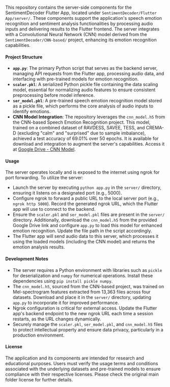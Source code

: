 This repository contains the server-side components for the SentimentDecoder Flutter App, located under `SentimentDecoder/Flutter App/server/`. These components support the application's speech emotion recognition and sentiment analysis functionalities by processing audio inputs and delivering results to the Flutter frontend. The server integrates with a Convolutional Neural Network (CNN) model derived from the `SentimentDecoder/CNN-based/` project, enhancing its emotion recognition capabilities.

#### Project Structure
- **`app.py`**: The primary Python script that serves as the backend server, managing API requests from the Flutter app, processing audio data, and interfacing with pre-trained models for emotion recognition.
- **`scaler.pkl`**: A serialized Python pickle file containing the data scaling model, essential for normalizing audio features to ensure consistent preprocessing before model inference.
- **`ser_model.pkl`**: A pre-trained speech emotion recognition model stored as a pickle file, which performs the core analysis of audio inputs to identify emotions.
- **CNN Model Integration**: The repository leverages the `cnn_model.h5` from the CNN-based Speech Emotion Recognition project. This model, trained on a combined dataset of RAVDESS, SAVEE, TESS, and CREMA-D (excluding "calm" and "surprised" due to sample imbalance), achieved a test accuracy of 69.01% over 50 epochs. It is available for download and integration to augment the server's capabilities. Access it at [Google Drive - CNN Model](https://drive.google.com/file/d/1WLBT9jHYIqRV51JURt9rl2Eh6JsSLov4/view?usp=drive_link).

#### Usage
The server operates locally and is exposed to the internet using ngrok for port forwarding. To utilize the server:
- Launch the server by executing `python app.py` in the `server/` directory, ensuring it listens on a designated port (e.g., 5000).
- Configure ngrok to forward a public URL to the local server port (e.g., `ngrok http 5000`). Record the generated ngrok URL, which the Flutter app will use to connect to the backend.
- Ensure the `scaler.pkl` and `ser_model.pkl` files are present in the `server/` directory. Additionally, download the `cnn_model.h5` from the provided Google Drive link and configure `app.py` to load this model for enhanced emotion recognition. Update the file path in the script accordingly.
- The Flutter app will send audio data to this server, which processes it using the loaded models (including the CNN model) and returns the emotion analysis results.

#### Development Notes
- The server requires a Python environment with libraries such as `pickle` for deserialization and `numpy` for numerical operations. Install these dependencies using `pip install pickle numpy`.
- The `cnn_model.h5`, sourced from the CNN-based project, was trained on Mel-spectrogram features extracted from 13,363 files across four datasets. Download and place it in the `server/` directory, updating `app.py` to incorporate it for improved performance.
- Ngrok configuration is critical for external access. Update the Flutter app's backend endpoint to the new ngrok URL each time a session restarts, as the URL changes dynamically.
- Securely manage the `scaler.pkl`, `ser_model.pkl`, and `cnn_model.h5` files to protect intellectual property and ensure data privacy, particularly in a production environment.

#### License
The application and its components are intended for research and educational purposes. Users must verify the usage terms and conditions associated with the underlying datasets and pre-trained models to ensure compliance with their respective licenses. Please check the original main folder license for further details.
